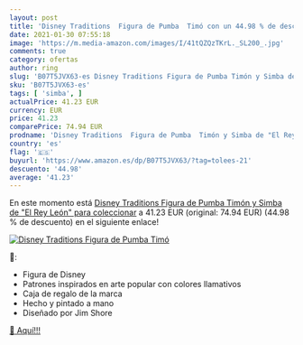 ```yaml
---
layout: post
title: 'Disney Traditions  Figura de Pumba  Timó con un 44.98 % de descuento'
date: 2021-01-30 07:55:18
image: 'https://m.media-amazon.com/images/I/41tQZQzTKrL._SL200_.jpg'
comments: true
category: ofertas
author: ring
slug: 'B07T5JVX63-es Disney Traditions Figura de Pumba Timón y Simba de "El Rey...'
sku: 'B07T5JVX63-es'
tags: [ 'simba', ]
actualPrice: 41.23 EUR
currency: EUR
price: 41.23
comparePrice: 74.94 EUR
prodname: 'Disney Traditions  Figura de Pumba  Timón y Simba de "El Rey León"  para coleccionar'
country: 'es'
flag: '🇪🇸'
buyurl: 'https://www.amazon.es/dp/B07T5JVX63/?tag=tolees-21'
descuento: '44.98'
average: '41.23'
---
```


En este momento está [Disney Traditions  Figura de Pumba  Timón y Simba de "El Rey León"  para coleccionar](https://www.amazon.es/dp/B07T5JVX63/?tag=tolees-21) a 41.23 EUR (original: 74.94 EUR) (44.98 %  de descuento) en el siguiente enlace!

[![Disney Traditions  Figura de Pumba  Timó](https://m.media-amazon.com/images/I/41tQZQzTKrL._SL200_.jpg)](https://www.amazon.es/dp/B07T5JVX63/?tag=tolees-21)

🔎:

- Figura de Disney
- Patrones inspirados en arte popular con colores llamativos
- Caja de regalo de la marca
- Hecho y pintado a mano
- Diseñado por Jim Shore

[🛒 Aquí!!!](https://www.amazon.es/dp/B07T5JVX63/?tag=tolees-21)
